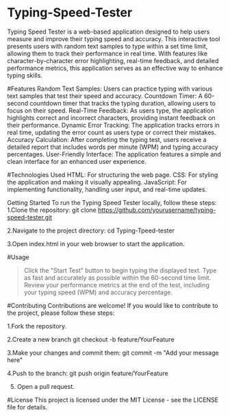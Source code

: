# Typing-Speed-Tester
Typing Speed Tester is a web-based application designed to help users measure and improve their typing speed and accuracy. This interactive tool presents users with random text samples to type within a set time limit, allowing them to track their performance in real time. With features like character-by-character error highlighting, real-time feedback, and detailed performance metrics, this application serves as an effective way to enhance typing skills.

#Features
  Random Text Samples: Users can practice typing with various text samples that test their speed and accuracy.
  Countdown Timer: A 60-second countdown timer that tracks the typing duration, allowing users to focus on their speed.
  Real-Time Feedback: As users type, the application highlights correct and incorrect characters, providing instant feedback on their performance.
  Dynamic Error Tracking: The application tracks errors in real time, updating the error count as users type or correct their mistakes.
  Accuracy Calculation: After completing the typing test, users receive a detailed report that includes words per minute (WPM) and typing accuracy percentages.
  User-Friendly Interface: The application features a simple and clean interface for an enhanced user experience.

#Technologies Used
  HTML: For structuring the web page.
  CSS: For styling the application and making it visually appealing.
  JavaScript: For implementing functionality, handling user input, and real-time updates.

  Getting Started
  To run the Typing Speed Tester locally, follow these steps:
   1.Clone the repository:
   git clone https://github.com/yourusername/typing-speed-tester.git
   
   2.Navigate to the project directory:
   cd Typing-Tpeed-tester
   
   3.Open index.html in your web browser to start the application.

#Usage
  > Click the "Start Test" button to begin typing the displayed text.
  > Type as fast and accurately as possible within the 60-second time limit.
  > Review your performance metrics at the end of the test, including your typing speed (WPM) and accuracy percentage.

#Contributing
  Contributions are welcome! If you would like to contribute to the project, please follow these steps:

  1.Fork the repository.

  2.Create a new branch
  git checkout -b feature/YourFeature
  
  3.Make your changes and commit them:
  git commit -m "Add your message here"
  
  4.Push to the branch:
  git push origin feature/YourFeature
  
  5. Open a pull request.

#License
This project is licensed under the MIT License - see the LICENSE file for details.
